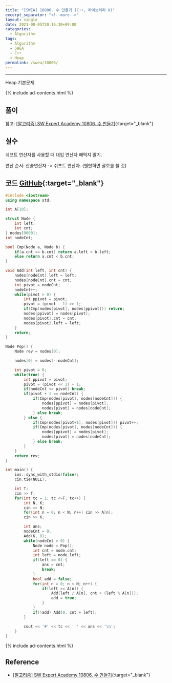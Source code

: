 ```yaml
---
title: "[SWEA] 10806. 수 만들기 (C++, 라이브러리 X)"
excerpt_separator: "<!--more-->"
layout: single
date: 2021-08-05T20:16:30+09:00
categories:
  - Algorithm
tags:
  - Algorithm
  - SWEA
  - C++
  - Heap
permalink: /swea/10806/
---
```

---

Heap 기본문제

{% include ad-contents.html %}

## 풀이

참고: [[알고리즘] SW Expert Academy 10806. 수 만들기](https://nankisu.tistory.com/38){:target="_blank"}

<!--more-->

## 실수

쉬프트 연산자를 사용할 때 대입 연산자 빼먹지 말기.

연산 순서: 산술연산자 -> 쉬프트 연산자. (웬만하면 괄호를 쓸 것)

## 코드 [GitHub](https://github.com/unionyy/samsung-algorithm-21/blob/main/heap/basic-problems/make-num/main.cpp){:target="_blank"}

```cpp
#include <iostream>
using namespace std;

int A[10];

struct Node {
    int left;
    int cnt;
} nodes[9000];
int nodeCnt;

bool Cmp(Node a, Node b) {
    if(a.cnt == b.cnt) return a.left < b.left;
    else return a.cnt < b.cnt;
}

void Add(int left, int cnt) {
    nodes[nodeCnt].left = left;
    nodes[nodeCnt].cnt = cnt;
    int pivot = nodeCnt;
    nodeCnt++;
    while(pivot > 0) {
        int ppivot = pivot;
        pivot = (pivot - 1) >> 1;
        if(Cmp(nodes[pivot], nodes[ppivot])) return;
        nodes[ppivot] = nodes[pivot];
        nodes[pivot].cnt = cnt;
        nodes[pivot].left = left;
    }
    return;
}

Node Pop() {
    Node rev = nodes[0];

    nodes[0] = nodes[--nodeCnt];

    int pivot = 0;
    while(true) {
        int ppivot = pivot;
        pivot = (pivot << 1) + 1;
        if(nodeCnt <= pivot) break;
        if(pivot + 1 == nodeCnt) {
            if(Cmp(nodes[pivot], nodes[nodeCnt])) {
                nodes[ppivot] = nodes[pivot];
                nodes[pivot] = nodes[nodeCnt];
            } else break;
        } else {
            if(Cmp(nodes[pivot+1], nodes[pivot])) pivot++;
            if(Cmp(nodes[pivot], nodes[nodeCnt])) {
                nodes[ppivot] = nodes[pivot];
                nodes[pivot] = nodes[nodeCnt];
            } else break;
        }
    }
    return rev;
}

int main() {
    ios::sync_with_stdio(false);
    cin.tie(NULL);

    int T;
    cin >> T;
    for(int tc = 1; tc <=T; tc++) {
        int N, K;
        cin >> N;
        for(int n = 0; n < N; n++) cin >> A[n];
        cin >> K;

        int ans;
        nodeCnt = 0;
        Add(K, 0);
        while(nodeCnt > 0) {
            Node node = Pop();
            int cnt = node.cnt;
            int left = node.left;
            if(left == 0) {
                ans = cnt;
                break;
            }
            bool add = false;
            for(int n = 0; n < N; n++) {
                if(left >= A[n]) {
                    Add(left / A[n], cnt + (left % A[n]));
                    add = true;
                }
            }
            if(!add) Add(0, cnt + left);
        }

        cout << '#' << tc << ' ' << ans << '\n';
    }
}
```

{% include ad-contents.html %}

## Reference

* [[알고리즘] SW Expert Academy 10806. 수 만들기](https://nankisu.tistory.com/38){:target="_blank"}